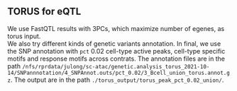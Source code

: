 ## TORUS for eQTL
 
We use FastQTL results with 3PCs, which maximize number of egenes, as torus input.  
We also try different kinds of genetic variants annotation. In final, we use the SNP annotation with `pct` 0.02 cell-type active peaks, cell-type specific motifs and response motifs across contrats. The annotation files are in the path `/nfs/rprdata/julong/sc-atac/genetic.analysis_torus_2021-10-14/SNPannnotation/4_SNPAnnot.outs/pct_0.02/3_Bcell_union_torus.annot.gz`. The output are in the path `./torus_output/torus_peak_pct_0.02_union/`.
